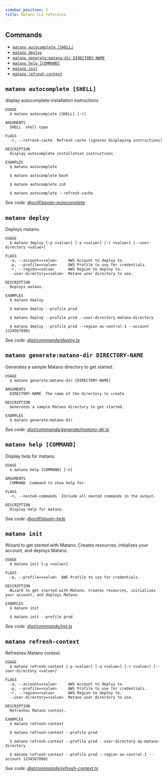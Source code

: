 ```yaml
---
sidebar_position: 1
title: Matano CLI reference
---
```


## Commands
<!-- commands -->
* [`matano autocomplete [SHELL]`](#matano-autocomplete-shell)
* [`matano deploy`](#matano-deploy)
* [`matano generate:matano-dir DIRECTORY-NAME`](#matano-generatematano-dir-directory-name)
* [`matano help [COMMAND]`](#matano-help-command)
* [`matano init`](#matano-init)
* [`matano refresh-context`](#matano-refresh-context)

## `matano autocomplete [SHELL]`

display autocomplete installation instructions

```
USAGE
  $ matano autocomplete [SHELL] [-r]

ARGUMENTS
  SHELL  shell type

FLAGS
  -r, --refresh-cache  Refresh cache (ignores displaying instructions)

DESCRIPTION
  display autocomplete installation instructions

EXAMPLES
  $ matano autocomplete

  $ matano autocomplete bash

  $ matano autocomplete zsh

  $ matano autocomplete --refresh-cache
```

_See code: [@oclif/plugin-autocomplete](https://github.com/oclif/plugin-autocomplete/blob/v1.3.0/src/commands/autocomplete/index.ts)_

## `matano deploy`

Deploys matano.

```
USAGE
  $ matano deploy [-p <value>] [-a <value>] [-r <value>] [--user-directory <value>]

FLAGS
  -a, --account=<value>     AWS Account to deploy to.
  -p, --profile=<value>     AWS Profile to use for credentials.
  -r, --region=<value>      AWS Region to deploy to.
  --user-directory=<value>  Matano user directory to use.

DESCRIPTION
  Deploys matano.

EXAMPLES
  $ matano deploy

  $ matano deploy --profile prod

  $ matano deploy --profile prod --user-directory matano-directory

  $ matano deploy --profile prod --region eu-central-1 --account 12345678901
```

_See code: [dist/commands/deploy.ts](https://github.com/matanolabs/matano/blob/main/cli/src/commands/deploy.ts)_

## `matano generate:matano-dir DIRECTORY-NAME`

Generates a sample Matano directory to get started.

```
USAGE
  $ matano generate:matano-dir [DIRECTORY-NAME]

ARGUMENTS
  DIRECTORY-NAME  The name of the directory to create

DESCRIPTION
  Generates a sample Matano directory to get started.

EXAMPLES
  $ matano generate:matano-dir
```

_See code: [dist/commands/generate/matano-dir.ts](https://github.com/matanolabs/matano/blob/main/cli/src/commands/generate/matano-dir.ts)_

## `matano help [COMMAND]`

Display help for matano.

```
USAGE
  $ matano help [COMMAND] [-n]

ARGUMENTS
  COMMAND  Command to show help for.

FLAGS
  -n, --nested-commands  Include all nested commands in the output.

DESCRIPTION
  Display help for matano.
```

_See code: [@oclif/plugin-help](https://github.com/oclif/plugin-help/blob/v5.1.12/src/commands/help.ts)_

## `matano init`

Wizard to get started with Matano. Creates resources, initializes your account, and deploys Matano.

```
USAGE
  $ matano init [-p <value>]

FLAGS
  -p, --profile=<value>  AWS Profile to use for credentials.

DESCRIPTION
  Wizard to get started with Matano. Creates resources, initializes your account, and deploys Matano.

EXAMPLES
  $ matano init

  $ matano init --profile prod
```

_See code: [dist/commands/init.ts](https://github.com/matanolabs/matano/blob/main/cli/src/commands/init.ts)_

## `matano refresh-context`

Refreshes Matano context.

```
USAGE
  $ matano refresh-context [-p <value>] [-a <value>] [-r <value>] [--user-directory <value>]

FLAGS
  -a, --account=<value>     AWS Account to deploy to.
  -p, --profile=<value>     AWS Profile to use for credentials.
  -r, --region=<value>      AWS Region to deploy to.
  --user-directory=<value>  Matano user directory to use.

DESCRIPTION
  Refreshes Matano context.

EXAMPLES
  $ matano refresh-context

  $ matano refresh-context --profile prod

  $ matano refresh-context --profile prod --user-directory my-matano-directory

  $ matano refresh-context --profile prod --region eu-central-1 --account 12345678901
```

_See code: [dist/commands/refresh-context.ts](https://github.com/matanolabs/matano/blob/main/cli/src/commands/refresh-context.ts)_
<!-- commandsstop -->
